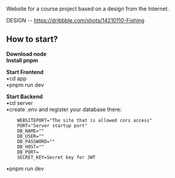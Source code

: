 Website for a course project based on a design from the Internet.

DESIGN -- https://dribbble.com/shots/14210110-Fishing

## How to start?
<b>Download node</b> <br>
<b>Install pnpm</b> <br>
   
<b>Start Frontend</b> <br>
•cd app <br>
•pnpm run dev

<b>Start Backend</b> <br>
•cd server <br>
•create .env and register your database there:
```
    WEBSITEPORT="The site that is allowed cors access"
    PORT="Server startup port"
    DB_NAME=""
    DB_USER=""
    DB_PASSWORD=""
    DB_HOST=""
    DB_PORT= 
    SECRET_KEY=Secret key for JWT
```
•pnpm run dev
